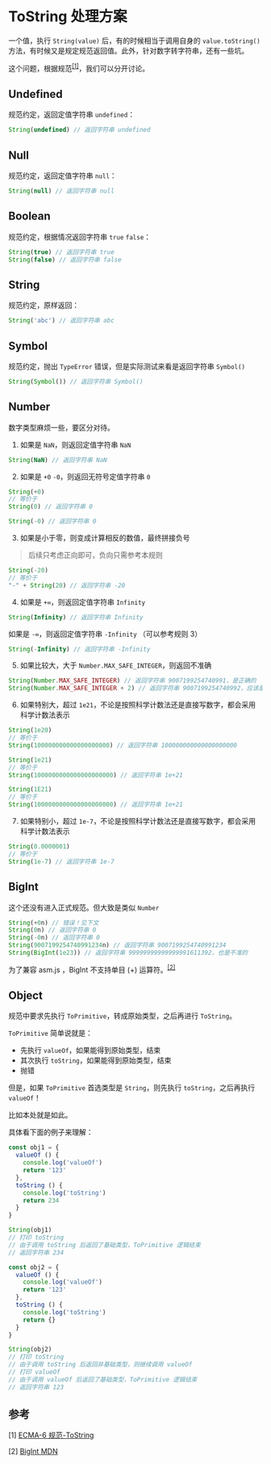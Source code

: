 # ToString 处理方案

一个值，执行 `String(value)` 后，有的时候相当于调用自身的 `value.toString()` 方法，有时候又是规定规范返回值。此外，针对数字转字符串，还有一些坑。

这个问题，根据规范<sup>[[1]](#参考)</sup>，我们可以分开讨论。

## Undefined

规范约定，返回定值字符串 `undefined`：

```js
String(undefined) // 返回字符串 undefined
```

## Null

规范约定，返回定值字符串 `null`：

```js
String(null) // 返回字符串 null
```

## Boolean

规范约定，根据情况返回字符串 `true` `false`：

```js
String(true) // 返回字符串 true
String(false) // 返回字符串 false
```

## String

规范约定，原样返回：

```js
String('abc') // 返回字符串 abc
```

## Symbol

规范约定，抛出 `TypeError` 错误，但是实际测试来看是返回字符串 `Symbol()`

```js
String(Symbol()) // 返回字符串 Symbol()
```

## Number

数字类型麻烦一些，要区分对待。

1. 如果是 `NaN`，则返回定值字符串 `NaN`

```js
String(NaN) // 返回字符串 NaN
```

2. 如果是 `+0` `-0`，则返回无符号定值字符串 `0`

```js
String(+0)
// 等价于
String(0) // 返回字符串 0

String(-0) // 返回字符串 0
```

3. 如果是小于零，则变成计算相反的数值，最终拼接负号

> 后续只考虑正向即可，负向只需参考本规则

```js
String(-20)
// 等价于
"-" + String(20) // 返回字符串 -20
```

4. 如果是 `+∞`，则返回定值字符串 `Infinity`

```js
String(Infinity) // 返回字符串 Infinity
```

如果是 `-∞`，则返回定值字符串 `-Infinity` （可以参考规则 3）

```js
String(-Infinity) // 返回字符串 -Infinity
```

5. 如果比较大，大于 `Number.MAX_SAFE_INTEGER`，则返回不准确

```js
String(Number.MAX_SAFE_INTEGER) // 返回字符串 9007199254740991，是正确的
String(Number.MAX_SAFE_INTEGER + 2) // 返回字符串 9007199254740992，应该是 9007199254740993
```

6. 如果特别大，超过 `1e21`，不论是按照科学计数法还是直接写数字，都会采用科学计数法表示

```js
String(1e20)
// 等价于
String(100000000000000000000) // 返回字符串 100000000000000000000

String(1e21)
// 等价于
String(1000000000000000000000) // 返回字符串 1e+21

String(1E21)
// 等价于
String(1000000000000000000000) // 返回字符串 1e+21
```

7. 如果特别小，超过 `1e-7`，不论是按照科学计数法还是直接写数字，都会采用科学计数法表示

```js
String(0.0000001)
// 等价于
String(1e-7) // 返回字符串 1e-7
```

## BigInt

这个还没有进入正式规范。但大致是类似 `Number`

```js
String(+0n) // 错误！见下文
String(0n) // 返回字符串 0
String(-0n) // 返回字符串 0
String(9007199254740991234n) // 返回字符串 9007199254740991234
String(BigInt(1e23)) // 返回字符串 99999999999999991611392，也是不准的
```

为了兼容 asm.js ，BigInt 不支持单目 (+) 运算符。<sup>[[2]](#参考)</sup>

## Object

规范中要求先执行 `ToPrimitive`，转成原始类型，之后再进行 `ToString`。

`ToPrimitive` 简单说就是：

* 先执行 `valueOf`，如果能得到原始类型，结束
* 其次执行 `toString`，如果能得到原始类型，结束
* 抛错

但是，如果 `ToPrimitive` 首选类型是 `String`，则先执行 `toString`，之后再执行 `valueOf`！

比如本处就是如此。

具体看下面的例子来理解：

```js
const obj1 = {
  valueOf () {
    console.log('valueOf')
    return '123'
  },
  toString () {
    console.log('toString')
    return 234
  }
}

String(obj1)
// 打印 toString
// 由于调用 toString 后返回了基础类型，ToPrimitive 逻辑结束
// 返回字符串 234
```

```js
const obj2 = {
  valueOf () {
    console.log('valueOf')
    return '123'
  },
  toString () {
    console.log('toString')
    return {}
  }
}

String(obj2)
// 打印 toString
// 由于调用 toString 后返回非基础类型，则继续调用 valueOf
// 打印 valueOf
// 由于调用 valueOf 后返回了基础类型，ToPrimitive 逻辑结束
// 返回字符串 123
```

## 参考

[1] [ECMA-6 规范-ToString](https://262.ecma-international.org/6.0/#sec-tostring)

[2] [BigInt MDN](https://developer.mozilla.org/zh-CN/docs/Web/JavaScript/Reference/Global_Objects/BigInt)
